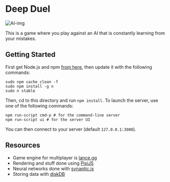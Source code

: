 # Deep Duel

![AI-img](https://piskel-imgstore-b.appspot.com/img/18dea273-b756-11e7-a7ae-c3cc346e19f0.gif)

This is a game where you play against an AI that is constantly learning from your mistakes.

## Getting Started
First get Node.js and npm [from here](https://nodejs.org/en/download/), then update it with the following commands:
```shell
sudo npm cache clean -f
sudo npm install -g n
sudo n stable
```

Then, cd to this directory and run `npm install`. To launch the server, use one of the following commands:

```shell
npm run-script cmd-p # for the command-line server
npm run-script ui # for the server UI
```

You can then connect to your server (default `127.0.0.1:3000`).


## Resources

* Game engine for multiplayer is [lance.gg](http://lance.gg/)
* Rendering and stuff done using [PixiJS](http://www.pixijs.com)
* Neural networks done with [synaptic.js](http://caza.la/synaptic/)
* Storing data with [diskDB](https://www.npmjs.com/package/diskdb)
